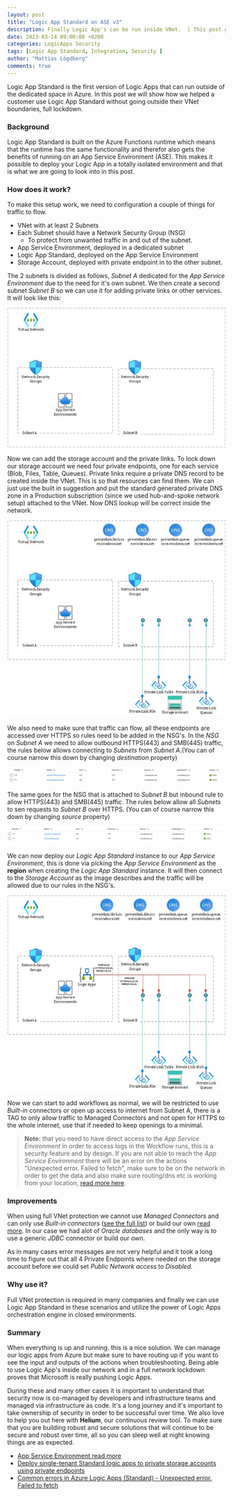 ```yaml
---
layout: post
title: "Logic App Standard on ASE v3"
description: Finally Logic App's can be run inside VNet.  | This post gives an overview of how a setup could look like and how it works.
date: 2023-03-14 09:00:00 +0200
categories: LogicApps Security
tags: [Logic App Standard, Integration, Security ]
author: "Mattias Lögdberg"
comments: true
---
```


Logic App Standard is the first version of Logic Apps that can run outside of the dedicated space in Azure. In this post we will show how we helped a customer use Logic App Standard without going outside their VNet boundaries, full lockdown.

### Background

Logic App Standard is built on the Azure Functions runtime which means that the runtime has the same functionality and therefor also gets the benefits of running on an App Service Environment (ASE). This makes it possible to deploy your Logic App in a totally isolated environment and that is what we are going to look into in this post.

### How does it work?
To make this setup work, we need to configuration a couple of things for traffic to flow.

* VNet with at least 2 Subnets
* Each Subnet should have a Network Security Group (NSG)
    * To protect from unwanted traffic in and out of the subnet.
* App Service Environment, deployed in a dedicated subnet
* Logic App Standard, deployed on the App Service Environment
* Storage Account, deployed with private endpoint in to the other subnet.

The 2 subnets is divided as follows, *Subnet A* dedicated for the *App Service Environment* due to the need for it's own subnet. We then create a second subnet *Subnet B* so we can use it for adding private links or other services. It will look like this:

![Network overview Overview](/assets/images/2023/march/subnetdrawing.jpg)

Now we can add the storage account and the private links. To lock down our storage account we need four private endpoints, one for each service (Blob, Files, Table, Queues). Private links require a private DNS record to be created inside the VNet. This is so that resources can find them. We can just use the built in suggestion and put the standard generated private DNS zone in a Production subscription (since we used hub-and-spoke network setup) attached to the VNet. Now DNS lookup will be correct inside the network.


![Network Overview](/assets/images/2023/march/privateendpoints.jpg)

We also need to make sure that traffic can flow, all these endpoints are accessed over HTTPS so rules need to be added in the NSG's.
In the *NSG* on *Subnet A* we need to allow outbound HTTPS(443) and SMB(445) traffic, the rules below allows connecting to *Subnets* from *Subnet A*.(You can of course narrow this down by changing *destination* property)

![Outbound Rule](/assets/images/2023/march/outbundhttpsnsgrule.png)

The same goes for the NSG that is attached to *Subnet B* but inbound rule to allow HTTPS(443) and SMB(445) traffic. The rules below allow all *Subnets* to sen requests to *Subnet B* over HTTPS. (You can of course narrow this down by changing *source* property)

![Inbound Rule](/assets/images/2023/march/inboundhttpsnsgrule.png)

We can now deploy our *Logic App Standard* instance to our *App Service Environment*, this is done via picking the *App Service Environment* as the **region** when creating the *Logic App Standard* instance. It will then connect to the *Storage Account* as the image describes and the traffic will be allowed due to our rules in the NSG's.

![Full Overview](/assets/images/2023/march/asedrawing.jpg)

Now we can start to add workflows as normal, we will be restricted to use *Built-in* connectors or open up access to internet from Subnet A, there is a TAG to only allow traffic to Managed Connectors and not open for HTTPS to the whole internet, use that if needed to keep openings to a minimal.


> **Note:** that you need to have direct access to the *App Service Environment* in order to access logs in the Workflow runs, this is a security feature and by design. If you are not able to reach the *App Service Environment* there will be an error on the actions "Unexpected error. Failed to fetch", make sure to be on the network in order to get the data and also make sure routing/dns etc is working from your location, [read more here](https://techcommunity.microsoft.com/t5/integrations-on-azure-blog/common-errors-in-azure-logic-apps-standard-unexpected-error/ba-p/3293197). 

### Improvements
When using full VNet protection we cannot use *Managed Connectors* and can only use *Built-in connectors* ([see the full list](https://learn.microsoft.com/en-us/azure/connectors/built-in)) or build our own [read more](https://learn.microsoft.com/en-us/azure/logic-apps/create-custom-built-in-connector-standard). In our case we had alot of *Oracle databases* and the only way is to use a generic *JDBC* connector or build our own.

As in many cases error messages are not very helpful and it took a long time to figure out that all 4 Private Endpoints where needed on the storage account before we could set *Public Network access* to *Disabled*.

### Why use it?
Full VNet protection is required in many companies and finally we can use Logic App Standard in these scenarios and utilize the power of Logic Apps orchestration engine in closed environments.

### Summary
When everything is up and running. this is a nice solution. We can manage our logic apps from Azure but make sure to have routing up if you want to see the input and outputs of the actions when troubleshooting. Being able to use Logic App's inside our network and in a full network lockdown proves that Microsoft is really pushing Logic Apps.

During these and many other cases it is important to understand that security now is co-managed by developers and infrastructure teams and managed via infrastructure as code. It's a long journey and it's important to take ownership of security in order to be successful over time. We also love to help you out here with **Helium**, our continuous review tool. To make sure that you are building robust and secure solutions that will continue to be secure and robust over time, all so you can sleep well at night knowing things are as expected.


* [App Service Environment read more](https://learn.microsoft.com/en-us/azure/app-service/environment/overview)
* [Deploy single-tenant Standard logic apps to private storage accounts using private endpoints](https://learn.microsoft.com/en-us/azure/logic-apps/deploy-single-tenant-logic-apps-private-storage-account)
* [Common errors in Azure Logic Apps (Standard) - Unexpected error. Failed to fetch](https://techcommunity.microsoft.com/t5/integrations-on-azure-blog/common-errors-in-azure-logic-apps-standard-unexpected-error/ba-p/3293197)
